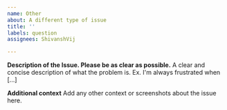 ```yaml
---
name: Other
about: A different type of issue
title: ''
labels: question
assignees: ShivanshVij

---
```


**Description of the Issue. Please be as clear as possible.**
A clear and concise description of what the problem is. Ex. I'm always frustrated when [...]

**Additional context**
Add any other context or screenshots about the issue here.
